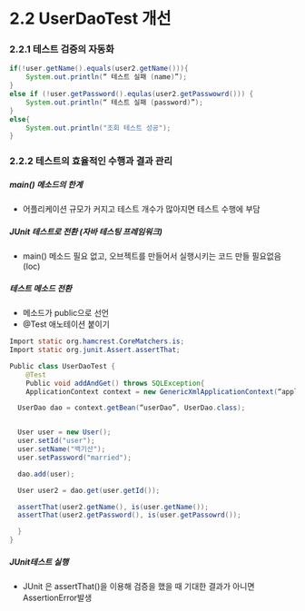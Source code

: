 # 2.2 UserDaoTest 개선

### 2.2.1 테스트 검증의 자동화

```java
if(!user.getName().equals(user2.getName())){
	System.out.println(“ 테스트 실패 (name)”);
}
else if (!user.getPassword().equlas(user2.getPasswowrd())) {
	System.out.println(“ 테스트 실패 (password)”);
}
else{
	System.out.println("조회 테스트 성공");
}
```

### 2.2.2 테스트의 효율적인 수행과 결과 관리
##### main() 메소드의 한계
- 어플리케이션 규모가 커지고 테스트 개수가 많아지면 테스트 수행에 부담

##### JUnit 테스트로 전환 (자바 테스팅 프레임워크)
- main() 메소드 필요 없고, 오브젝트를 만들어서 실행시키는 코드 만들 필요없음 (Ioc)

##### 테스트 메소드 전환
- 메소드가 public으로 선언
- @Test 애노테이션 붙이기

```java
Import static org.hamcrest.CoreMatchers.is;
Import static org.junit.Assert.assertThat;

Public class UserDaoTest {
	@Test
	Public void addAndGet() throws SQLException{
	ApplicationContext context = new GenericXmlApplicationContext(“applicationContext.xml”);

  UserDao dao = context.getBean(“userDao”, UserDao.class);


  User user = new User();
  user.setId("user");
  user.setName("백기산");
  user.setPassword("married");

  dao.add(user);

  User user2 = dao.get(user.getId());

  assertThat(user2.getName(), is(user.getName());
  assertThat(user2.getPassword(), is(user.getPassowrd());

  }
}
```

##### JUnit테스트 실행
- JUnit 은 assertThat()을 이용해 검증을 했을 때 기대한 결과가 아니면 AssertionError발생
